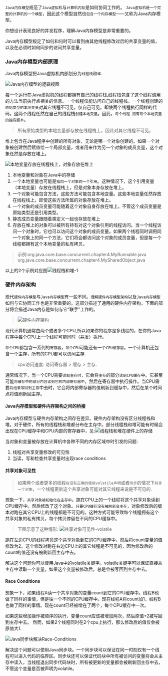 `Java内存模型`规范了`Java虚拟机`与`计算机内存`是如何协同工作的。
`Java虚拟机是一个完整的计算机的一个模型`，因此这个模型自然也`包含一个内存模型`——又称为Java内存模型。

你想设计表现良好的并发程序，理解Java内存模型是非常重要的。

Java内存模型规定了如何和何时可以看到由其他线程修改过后的共享变量的值，以及在必须时如何同步的访问共享变量。

### Java内存模型内部原理

Java内存模型把Java虚拟机内部划分为`线程栈`和`堆`.

![Java内存模型的逻辑视图](./Java-内存模型.png)

每一个运行在Java虚拟机的线程都拥有自己的线程栈,线程栈包含了这个线程调用的方法当前执行点相关的信息。一个线程仅能访问自己的线程栈。一个线程创建的`原始类型的本地变量`对其它线程不可见，仅自己可见。即使两个线程执行同样的代码，这两个线程任然在自己的线程栈`创建本地变量`。因此，`每个线程 拥有每个本地变量的独有版本`。

>所有原始类型的本地变量都存放在线程栈上，因此对其它线程不可见。

堆上包含在Java程序中创建的所有对象，无论是哪一个对象创建的。如果一个对象被创建然后赋值给一个局部变量，或者用来作为另一个对象的成员变量，这个对象任然是存放在堆上。

![本地变量存放在线程栈上，对象存放在堆上](./本地变量和对象在Java中的存储.png)

1. 本地变量和对象在Java中的存储
2. 一个本地变量也可能是`指向一个对象的一个引用`。这种情况下，这个引用变量（本地变量）存放在线程栈上，但是对象本身存放在堆上。
3. 一个对象可能包含方法，这些方法可能包含本地变量。这些本地变量任然存放在线程栈上，即使这些方法所属的对象存放在堆上。
4. 一个对象的成员变量可能随着这个对象自身存放在堆上。不管这个成员变量是原始类型还是引用类型。
5. 静态成员变量跟随着类定义一起也存放在堆上
6. 存放在堆上的对象可以被所有持有对这个对象引用的线程访问。当一个线程访问一个对象时，它也可以访问这个对象的成员变量。如果两个线程同时调用同一个对象上的同一个方法，它们将会都访问这个对象的成员变量，但是每一个线程都拥有这个本地变量的私有拷贝。

>示例:org.java.core.base.concurrent.chapter4.MyRunnable.java
org.java.core.base.concurrent.chapter4.MySharedObject.java

以上的2个示例对应图![线程栈和堆-1](./线程栈和堆-1.png)

### 硬件内存架构

现代`硬件内存模型`与`Java内存模型`有一些不同。`理解硬件内存模型架构`以及`Java内存模型`如何与它协同工作也是非常重要的。这部分描述了通用的硬件内存架构，下面的部分将会描述Java内存是如何与它“联手”工作的。

>![硬件内存架构](./计算机硬件架构.png)

现代计算机通常由两个或者多个CPU,所以如果你的程序是多线程的，在你的Java程序中每个CPU上一个线程可能同时（并发）执行。

`每个CPU`都包含一系列的`寄存器`，`每个CPU`可能还有一个`CPU缓存层`，一个计算机还包含一个主存，所有的CPU都可以访问主存.

>cpu访问速度: 访问寄存器 > 缓存 > 主存.

通常情况下，当一个CPU需要`读取主存时`，它会将`主存`的部分`读到CPU缓存`中。它甚至可能`将缓存中的部分内容读到它的内部寄存器中`，然后在寄存器中执行操作。当CPU需要`将结果写回到主存`中去时，它会将内部寄存器的值刷新到缓存中，然后在某个时间点将值刷新回主存。

#### Java内存模型和硬件内存架构之间的桥接

Java内存模型与硬件内存架构之间存在差异。硬件内存架构没有区分线程栈和堆。对于硬件，所有的线程栈和堆都分布在主存中。部分线程栈和堆可能有时候会出现在CPU缓存中和CPU内部的寄存器中，见:![线程栈和堆在硬件上的存储](./线程栈和堆在硬件上的存储.png)

当对象和变量被存放在计算机中各种不同的内存区域中时引发的问题:

1. 线程对共享变量修改的可见性
2. 当读，写和检查共享变量时出现race conditions

#### 共享对象可见性

>如果两个或者更多的线程`在没有正确的使用volatile声明`或者`同步`的情况下`共享一个对象`，一个线程更新这个共享对象可能对其它线程来说是不可见的.

想象一下，`共享对象被初始化在主存中`。跑在CPU上的一个线程将这个共享对象读到CPU缓存中。然后修改了这个对象。`只要CPU缓存没有被刷新会主存`，对象修改后的版本对跑在其它CPU上的线程都是不可见的。这种方式可能导致每个线程拥有这个共享对象的私有拷贝，每个拷贝停留在不同的CPU缓存中。

>下图示意了这种情形: ![共享对象可见性-volatile](./共享对象可见性-volatile.png)

跑在左边CPU的线程拷贝这个共享对象到它的CPU缓存中，然后将count变量的值修改为2。这个修改对跑在右边CPU上的其它线程是不可见的，因为修改后的count的值还没有被刷新回主存中去。

解决这个问题你可以使用Java中的volatile关键字。volatile关键字可以保证直接从主存中读取一个变量，如果这个变量被修改后，总是会被写回到主存中去。

#### Race Conditions

想象一下，如果线程A读一个共享对象的变量count到它的CPU缓存中。线程B也做了同样的事情，但是往一个不同的CPU缓存中。现在线程A将count加1，线程B也做了同样的事情。现在count已经被增在了两个，每个CPU缓存中一次。

如果这些增加操作被顺序的执行，变量count应该被增加两次，然后原值+2被写回到主存中去。
然而，如果2个线程同时在2个cpu上执行，那么修改后的值仅会被原值大1.

![Java同步块解决Race-Conditions](./Java同步块解决Race-Conditions.png)

解决这个问题可以使用Java同步块。一个同步块可以保证在同一时刻仅有一个线程可以进入代码的临界区。同步块还可以保证代码块中所有被访问的变量将会从主存中读入，当线程退出同步代码块时，所有被更新的变量都会被刷新回主存中去，不管这个变量是否被声明为volatile。